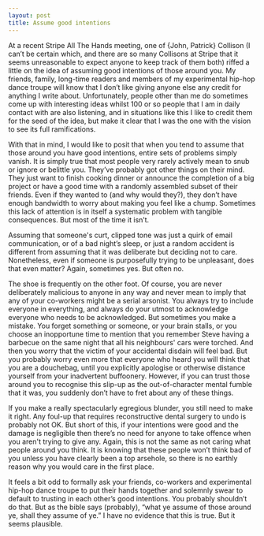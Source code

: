 ```yaml
---
layout: post
title: Assume good intentions
---
```

At a recent Stripe All The Hands meeting, one of {John, Patrick} Collison (I can’t be certain which, and there are so many Collisons at Stripe that it seems unreasonable to expect anyone to keep track of them both) riffed a little on the idea of assuming good intentions of those around you. My friends, family, long-time readers and members of my experimental hip-hop dance troupe will know that I don’t like giving anyone else any credit for anything I write about. Unfortunately, people other than me do sometimes come up with interesting ideas whilst 100 or so people that I am in daily contact with are also listening, and in situations like this I like to credit them for the seed of the idea, but make it clear that I was the one with the vision to see its full ramifications.

With that in mind, I would like to posit that when you tend to assume that those around you have good intentions, entire sets of problems simply vanish. It is simply true that most people very rarely actively mean to snub or ignore or belittle you. They’ve probably got other things on their mind. They just want to finish cooking dinner or announce the completion of a big project or have a good time with a randomly assembled subset of their friends. Even if they wanted to (and why would they?), they don’t have enough bandwidth to worry about making you feel like a chump. Sometimes this lack of attention is in itself a systematic problem with tangible consequences. But most of the time it isn’t.

Assuming that someone's curt, clipped tone was just a quirk of email communication, or of a bad night’s sleep, or just a random accident is different from assuming that it was deliberate but deciding not to care. Nonetheless, even if someone is purposefully trying to be unpleasant, does that even matter? Again, sometimes yes. But often no.

The shoe is frequently on the other foot. Of course, you are never deliberately malicious to anyone in any way and never mean to imply that any of your co-workers might be a serial arsonist. You always try to include everyone in everything, and always do your utmost to acknowledge everyone who needs to be acknowledged. But sometimes you make a mistake. You forget something or someone, or your brain stalls, or you choose an inopportune time to mention that you remember Steve having a barbecue on the same night that all his neighbours' cars were torched. And then you worry that the victim of your accidental disdain will feel bad. But you probably worry even more that everyone who heard you will think that you are a douchebag, until you explicitly apologise or otherwise distance yourself from your inadvertent buffoonery. However, if you can trust those around you to recognise this slip-up as the out-of-character mental fumble that it was, you suddenly don’t have to fret about any of these things.

If you make a really spectacularly egregious blunder, you still need to make it right. Any foul-up that requires reconstructive dental surgery to undo is probably not OK. But short of this, if your intentions were good and the damage is negligible then there’s no need for anyone to take offence when you aren't trying to give any. Again, this is not the same as not caring what people around you think. It is knowing that these people won’t think bad of you unless you have clearly been a top arsehole, so there is no earthly reason why you would care in the first place.

It feels a bit odd to formally ask your friends, co-workers and experimental hip-hop dance troupe to put their hands together and solemnly swear to default to trusting in each other’s good intentions. You probably shouldn’t do that. But as the bible says (probably), “what ye assume of those around ye, shall they assume of ye.” I have no evidence that this is true. But it seems plausible.

